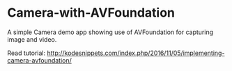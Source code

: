 # Camera-with-AVFoundation
A simple Camera demo app showing use of AVFoundation for capturing image and video.

Read tutorial:
http://kodesnippets.com/index.php/2016/11/05/implementing-camera-avfoundation/
